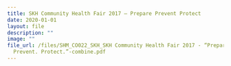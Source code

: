 ```yaml
---
title: SKH Community Health Fair 2017 – Prepare Prevent Protect
date: 2020-01-01
layout: file
description: ""
image: ""
file_url: /files/SHM_CO022_SKH_SKH Community Health Fair 2017 - “Prepare.
  Prevent. Protect.”-combine.pdf
---
```

